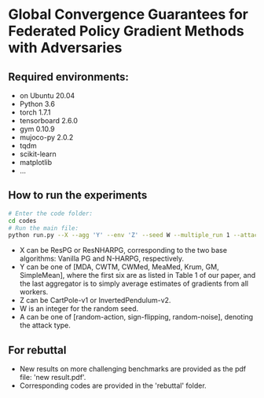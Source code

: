 # Global Convergence Guarantees for Federated Policy Gradient Methods with Adversaries

## Required environments:
- on Ubuntu 20.04
- Python 3.6
- torch 1.7.1
- tensorboard 2.6.0
- gym 0.10.9
- mujoco-py 2.0.2
- tqdm
- scikit-learn
- matplotlib
- ...

## How to run the experiments

```bash
# Enter the code folder:
cd codes
# Run the main file:
python run.py --X --agg 'Y' --env 'Z' --seed W --multiple_run 1 --attack_type 'A'
```
- X can be ResPG or ResNHARPG, corresponding to the two base algorithms: Vanilla PG and N-HARPG, respectively.
- Y can be one of [MDA, CWTM, CWMed, MeaMed, Krum, GM, SimpleMean], where the first six are as listed in Table 1 of our paper, and the last aggregator is to simply average estimates of gradients from all workers.
- Z can be CartPole-v1 or InvertedPendulum-v2.
- W is an integer for the random seed.
- A can be one of [random-action, sign-flipping, random-noise], denoting the attack type.

## For rebuttal

- New results on more challenging benchmarks are provided as the pdf file: 'new result.pdf'.
- Corresponding codes are provided in the 'rebuttal' folder.
